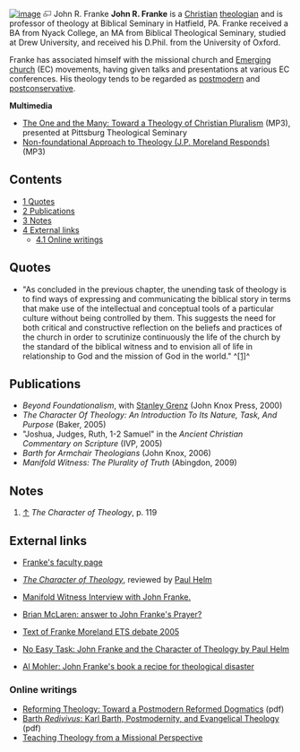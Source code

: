 [![image](images/b/b4/Franke.jpg)](http://www.theopedia.com/File:Franke.jpg)
[![image](data:image/png;base64,iVBORw0KGgoAAAANSUhEUgAAAA8AAAALCAAAAACFLIiAAAAAAnRSTlMA/1uRIrUAAABPSURBVAjXY/j///+5vXDwjAHIr26ZAgXZe8H8a/+hoIcw/9nevdVL9+79DuPvzQYZFPUezu8BMZLXgkExnD8HAu6hqv//n+HZVjD4DuUDAKlChD3fj6aPAAAAAElFTkSuQmCC)](http://www.theopedia.com/File:Franke.jpg "Enlarge")
John R. Franke
**John R. Franke** is a [Christian](Christian "Christian")
[theologian](Theologian "Theologian") and is professor of theology
at Biblical Seminary in Hatfield, PA. Franke received a BA from
Nyack College, an MA from Biblical Theological Seminary, studied at
Drew University, and received his D.Phil. from the University of
Oxford.

Franke has associated himself with the missional church and
[Emerging church](Emerging_church "Emerging church") (EC)
movements, having given talks and presentations at various EC
conferences. His theology tends to be regarded as
[postmodern](Postmodern "Postmodern") and
[postconservative](Postconservative "Postconservative").


**Multimedia**

-   [The One and the Many: Toward a Theology of Christian Pluralism](http://www.ptsstudents.org/ptsaudio/special/ecc/03_lecture.mp3)
    (MP3), presented at Pittsburg Theological Seminary
-   [Non-foundational Approach to Theology (J.P. Moreland Responds)](http://ibri.org/MP3/2006-Franke-Moreland.mp3)
    (MP3)

## Contents

-   [1 Quotes](#Quotes)
-   [2 Publications](#Publications)
-   [3 Notes](#Notes)
-   [4 External links](#External_links)
    -   [4.1 Online writings](#Online_writings)


## Quotes

-   "As concluded in the previous chapter, the unending task of
    theology is to find ways of expressing and communicating the
    biblical story in terms that make use of the intellectual and
    conceptual tools of a particular culture without being controlled
    by them. This suggests the need for both critical and constructive
    reflection on the beliefs and practices of the church in order to
    scrutinize continuously the life of the church by the standard of
    the biblical witness and to envision all of life in relationship to
    God and the mission of God in the world." ^[[1]](#note-0)^

## Publications

-   *Beyond Foundationalism*, with
    [Stanley Grenz](Stanley_Grenz "Stanley Grenz") (John Knox Press,
    2000)
-   *The Character Of Theology: An Introduction To Its Nature, Task, And Purpose*
    (Baker, 2005)
-   "Joshua, Judges, Ruth, 1-2 Samuel" in the
    *Ancient Christian Commentary on Scripture* (IVP, 2005)
-   *Barth for Armchair Theologians* (John Knox, 2006)
-   *Manifold Witness: The Plurality of Truth* (Abingdon, 2009)

## Notes

1.  [↑](#ref-0) *The Character of Theology*, p. 119

## External links

-   [Franke's faculty page](http://www.biblical.edu/index.php/john-franke)
-   [*The Character of Theology*](http://www.reformation21.com/Past_Issues/November_2005_Home/Shelf_Life/Shelf_Life/113/vobId__1184/),
    reviewed by [Paul Helm](Paul_Helm "Paul Helm")
-   [Manifold Witness Interview with John Franke.](http://blogs.christianbook.com/blogs/academic/2010/04/06/manifold-witness-the-plurality-of-truth-an-interview-with-john-franke-booknotes/)

-   [Brian McLaren: answer to John Franke's Prayer?](http://postbiblical.info/index.php?option=com_content&task=view&id=57&Itemid=40)
-   [Text of Franke Moreland ETS debate 2005](http://postbiblical.info/index.php?option=com_content&task=view&id=33&Itemid=41)
-   [No Easy Task: John Franke and the Character of Theology by Paul Helm](http://postbiblical.info/index.php?option=com_content&task=view&id=92&Itemid=83)

-   [Al Mohler: John Franke's book a recipe for theological disaster](http://postbiblical.info/index.php?option=com_content&task=view&id=143&Itemid=32)



### Online writings

-   [Reforming Theology: Toward a Postmodern Reformed Dogmatics](http://www.ptsstudents.org/ECC/Franke/ReformingTheology.pdf)
    (pdf)
-   [Barth *Redivivus*: Karl Barth, Postmodernity, and Evangelical Theology](http://www.ptsstudents.org/ECC/Franke/BarthRedivivus.pdf)
    (pdf)
-   [Teaching Theology from a Missional Perspective](http://docs.google.com/viewer?url=http://www.gemeentes.co.za/Pdf/TeachingMissionalTheology.pdf)



